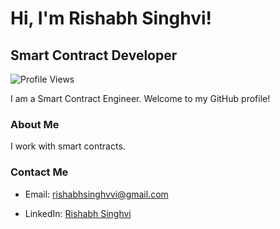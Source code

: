 # Hi, I'm Rishabh Singhvi!

## Smart Contract Developer

![Profile Views](https://komarev.com/ghpvc/?username=rishabhRsinghvi)

I am a Smart Contract Engineer. Welcome to my GitHub profile!

### About Me

I work with smart contracts.

### Contact Me

- Email: rishabhsinghvvi@gmail.com

- LinkedIn: [Rishabh Singhvi](https://www.linkedin.com/in/your-linkedin-profile)
